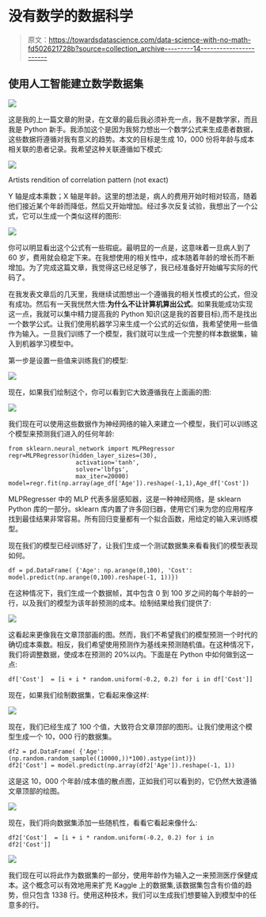 # 没有数学的数据科学

> 原文：<https://towardsdatascience.com/data-science-with-no-math-fd502621728b?source=collection_archive---------14----------------------->

## 使用人工智能建立数学数据集

![](img/be2096a5506958525aee18cfd4b751f6.png)

这是我的上一篇文章的附录，在文章的最后我必须补充一点，我不是数学家，而且我是 Python 新手。我添加这个是因为我努力想出一个数学公式来生成患者数据，这些数据将遵循对我有意义的趋势。本文的目标是生成 10，000 份将年龄与成本相关联的患者记录。我希望这种关联遵循如下模式:

![](img/8c349b8e9b35a5326e2196ee509c0a49.png)

Artists rendition of correlation pattern (not exact)

Y 轴是成本乘数；X 轴是年龄。这里的想法是，病人的费用开始时相对较高，随着他们接近某个年龄而降低，然后又开始增加。经过多次反复试验，我想出了一个公式，它可以生成一个类似这样的图形:

![](img/857b932e4287f6fbc00f2462cb912f41.png)

你可以明显看出这个公式有一些瑕疵。最明显的一点是，这意味着一旦病人到了 60 岁，费用就会稳定下来。在我想使用的相关性中，成本随着年龄的增长而不断增加。为了完成这篇文章，我觉得这已经足够了，我已经准备好开始编写实际的代码了。

在我发表文章后的几天里，我继续试图想出一个遵循我的相关性模式的公式，但没有成功。然后有一天我恍然大悟:**为什么不让计算机算出公式**。如果我能成功实现这一点，我就可以集中精力提高我的 Python 知识(这是我的首要目标),而不是找出一个数学公式。让我们使用机器学习来生成一个公式的近似值，我希望使用一些值作为输入。一旦我们训练了一个模型，我们就可以生成一个完整的样本数据集，输入到机器学习模型中。

第一步是设置一些值来训练我们的模型:

![](img/2c16ac6309831bca9137d1c367e2e69d.png)

现在，如果我们绘制这个，你可以看到它大致遵循我在上面画的图:

![](img/5b13416f9a648a073f20b9fc621351bd.png)

我们现在可以使用这些数据作为神经网络的输入来建立一个模型，我们可以训练这个模型来预测我们进入的任何年龄:

```
from sklearn.neural_network import MLPRegressor
regr=MLPRegressor(hidden_layer_sizes=(30),
                   activation='tanh',
                   solver='lbfgs',
                   max_iter=20000)
model=regr.fit(np.array(age_df['Age']).reshape(-1,1),Age_df['Cost'])
```

MLPRegresser 中的 MLP 代表多层感知器，这是一种神经网络，是 sklearn Python 库的一部分。sklearn 库内置了许多回归器，使用它们来为您的应用程序找到最佳结果非常容易。所有回归变量都有一个拟合函数，用给定的输入来训练模型。

现在我们的模型已经训练好了，让我们生成一个测试数据集来看看我们的模型表现如何。

```
df = pd.DataFrame( {'Age': np.arange(0,100), 'Cost': model.predict(np.arange(0,100).reshape(-1, 1))})
```

在这种情况下，我们生成一个数据帧，其中包含 0 到 100 岁之间的每个年龄的一行，以及我们的模型为该年龄预测的成本。绘制结果给我们提供了:

![](img/a48365a876da4be9d688f57799b310c8.png)

这看起来更像我在文章顶部画的图。然而，我们不希望我们的模型预测一个时代的确切成本乘数。相反，我们希望使用预测作为基线来预测随机值。在这种情况下，我们将调整数据，使成本在预测的 20%以内。下面是在 Python 中如何做到这一点:

```
df['Cost']  = [i + i * random.uniform(-0.2, 0.2) for i in df['Cost']]
```

现在，如果我们绘制数据集，它看起来像这样:

![](img/c36324eee90b1cf1e95354eb4b9868c9.png)

现在，我们已经生成了 100 个值，大致符合文章顶部的图形。让我们使用这个模型生成一个 10，000 行的数据集。

```
df2 = pd.DataFrame( {'Age': (np.random.random_sample((10000,))*100).astype(int)})
df2['Cost'] = model.predict(np.array(df2['Age']).reshape(-1, 1))
```

这是这 10，000 个年龄/成本值的散点图，正如我们可以看到的，它仍然大致遵循文章顶部的绘图。

![](img/520a35ee8cded79c925b8044f7a56c15.png)

现在，我们将向数据集添加一些随机性，看看它看起来像什么:

```
df2['Cost']  = [i + i * random.uniform(-0.2, 0.2) for i in df2['Cost']]
```

![](img/b2e1f6e53ffda182b5fd95a469a2e417.png)

我们现在可以将此作为数据集的一部分，使用年龄作为输入之一来预测医疗保健成本。这个概念可以有效地用来扩充 Kaggle 上的数据集,该数据集包含有价值的趋势，但只包含 1338 行。使用这种技术，我们可以生成我们想要输入到模型中的任意多的行。
